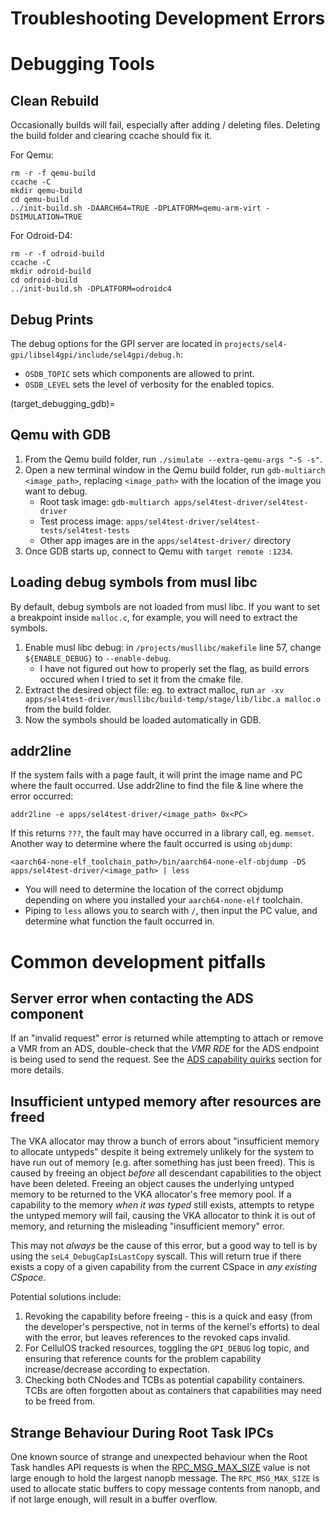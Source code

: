 # Troubleshooting Development Errors

# Debugging Tools
## Clean Rebuild
Occasionally builds will fail, especially after adding / deleting files. Deleting the build folder and clearing ccache should fix it.

For Qemu:
```
rm -r -f qemu-build
ccache -C
mkdir qemu-build
cd qemu-build
../init-build.sh -DAARCH64=TRUE -DPLATFORM=qemu-arm-virt -DSIMULATION=TRUE
```

For Odroid-D4:
```
rm -r -f odroid-build
ccache -C
mkdir odroid-build
cd odroid-build
../init-build.sh -DPLATFORM=odroidc4
```

## Debug Prints
The debug options for the GPI server are located in `projects/sel4-gpi/libsel4gpi/include/sel4gpi/debug.h`:
- `OSDB_TOPIC` sets which components are allowed to print.
- `OSDB_LEVEL` sets the level of verbosity for the enabled topics.

(target_debugging_gdb)=
## Qemu with GDB
1. From the Qemu build folder, run `./simulate --extra-qemu-args "-S -s"`.
2. Open a new terminal window in the Qemu build folder, run `gdb-multiarch <image_path>`, replacing `<image_path>` with the location of the image you want to debug.
    - Root task image: `gdb-multiarch apps/sel4test-driver/sel4test-driver`
    - Test process image: `apps/sel4test-driver/sel4test-tests/sel4test-tests`
    - Other app images are in the `apps/sel4test-driver/` directory
3. Once GDB starts up, connect to Qemu with `target remote :1234`.

## Loading debug symbols from musl libc
By default, debug symbols are not loaded from musl libc. If you want to set a breakpoint inside `malloc.c`, for example, you will need to extract the symbols.
1. Enable musl libc debug: in `/projects/musllibc/makefile` line 57, change `${ENABLE_DEBUG}` to `--enable-debug`. 
    - I have not figured out how to properly set the flag, as build errors occured when I tried to set it from the cmake file.
2. Extract the desired object file: eg. to extract malloc, run `ar -xv apps/sel4test-driver/musllibc/build-temp/stage/lib/libc.a malloc.o` from the build folder.
3. Now the symbols should be loaded automatically in GDB.

## addr2line
If the system fails with a page fault, it will print the image name and PC where the fault occurred. Use addr2line to find the file & line where the error occurred:
```
addr2line -e apps/sel4test-driver/<image_path> 0x<PC>
```

If this returns `???`, the fault may have occurred in a library call, eg. `memset`. Another way to determine where the fault occurred is using `objdump`:
```
<aarch64-none-elf_toolchain_path>/bin/aarch64-none-elf-objdump -DS apps/sel4test-driver/<image_path> | less
```
- You will need to determine the location of the correct objdump depending on where you installed your `aarch64-none-elf` toolchain.
- Piping to `less` allows you to search with `/`, then input the PC value, and determine what function the fault occurred in.

# Common development pitfalls
## Server error when contacting the ADS component
If an "invalid request" error is returned while attempting to attach or remove a VMR from an ADS, double-check that the *VMR RDE* for the ADS endpoint is being used to send the request. See the [ADS capability quirks](target_design_ads_capability) section for more details.

## Insufficient untyped memory after resources are freed
The VKA allocator may throw a bunch of errors about "insufficient memory to allocate untypeds" despite it being extremely unlikely for the system to have run out of memory (e.g. after something has just been freed). This is caused by freeing an object *before* all descendant capabilities to the object have been deleted. Freeing an object causes the underlying untyped memory to be returned to the VKA allocator's free memory pool. If a capability to the memory *when it was typed* still exists, attempts to retype the untyped memory will fail, causing the VKA allocator to think it is out of memory, and returning the misleading "insufficient memory" error. 

This may not *always* be the cause of this error, but a good way to tell is by using the `seL4_DebugCapIsLastCopy` syscall. This will return true if there exists a copy of a given capability from the current CSpace in *any existing CSpace*.

Potential solutions include:
1. Revoking the capability before freeing - this is a quick and easy (from the developer's perspective, not in terms of the kernel's efforts) to deal with the error, but leaves references to the revoked caps invalid.
2. For CellulOS tracked resources, toggling the `GPI_DEBUG` log topic, and ensuring that reference counts for the problem capability increase/decrease according to expectation.
3. Checking both CNodes and TCBs as potential capability containers. TCBs are often forgotten about as containers that capabilities may need to be freed from.

## Strange Behaviour During Root Task IPCs
One known source of strange and unexpected behaviour when the Root Task handles API requests is when the [RPC_MSG_MAX_SIZE](https://github.com/sid-agrawal/sel4-gpi/blob/cellulos/libsel4gpi/src/resource_component_utils.c#L17) value is not large enough to hold the largest nanopb message. The `RPC_MSG_MAX_SIZE` is used to allocate static buffers to copy message contents from nanopb, and if not large enough, will result in a buffer overflow.
